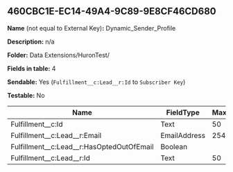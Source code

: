 ## 460CBC1E-EC14-49A4-9C89-9E8CF46CD680

**Name** (not equal to External Key)**:** Dynamic_Sender_Profile

**Description:** n/a

**Folder:** Data Extensions/HuronTest/

**Fields in table:** 4

**Sendable:** Yes (`Fulfillment__c:Lead__r:Id` to `Subscriber Key`)

**Testable:** No

| Name | FieldType | MaxLength | IsPrimaryKey | IsNullable | DefaultValue |
| --- | --- | --- | --- | --- | --- |
| Fulfillment__c:Id | Text | 50 | - | - |  |
| Fulfillment__c:Lead__r:Email | EmailAddress | 254 | - | - |  |
| Fulfillment__c:Lead__r:HasOptedOutOfEmail | Boolean |  | - | + |  |
| Fulfillment__c:Lead__r:Id | Text | 50 | + | - |  |

